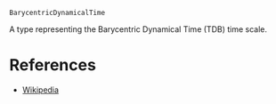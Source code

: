 ```
BarycentricDynamicalTime
```

A type representing the Barycentric Dynamical Time (TDB) time scale.

# References

  * [Wikipedia](https://en.wikipedia.org/wiki/Barycentric_Dynamical_Time)
